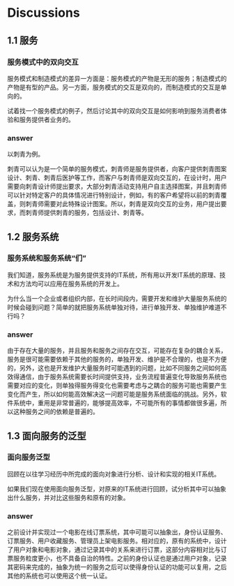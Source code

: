 # Discussions

## 1.1 服务

### 服务模式中的双向交互

服务模式和制造模式的差异一方面是：服务模式的产物是无形的服务；制造模式的产物是有型的产品。另一方面，服务模式的交互是双向的，而制造模式的交互是单向的。

试着找一个服务模式的例子，然后讨论其中的双向交互是如何影响到服务消费者体验和服务提供者业务的。

### answer

以刺青为例。

刺青可以认为是一个简单的服务模式，刺青师是服务提供者，向客户提供刺青图案设计、刺青、刺青后医护等工作，而客户与刺青师是双向交互的，在设计时，用户需要向刺青设计师提出要求，大部分刺青活动支持用户自主选择图案，并且刺青师可以针对特定客户的具体情况进行特别设计，例如，有的客户希望将以前的刺青覆盖，则刺青师需要对此特殊设计图案。所以，刺青是双向交互的业务，用户提出要求，而刺青师提供刺青的服务，包括设计、刺青等。

## 1.2 服务系统

### 服务系统和服务系统“们”

我们知道，服务系统是为服务提供支持的IT系统，所有用以开发IT系统的原理、技术和方法均可以应用在服务系统的开发上。

为什么当一个企业或者组织内部，在长时间段内，需要开发和维护大量服务系统的时候会碰到问题？简单的就把服务系统单独对待，进行单独开发、单独维护难道不行吗？

### answer

由于存在大量的服务，并且服务和服务之间存在交互，可能存在复杂的耦合关系，服务是很可能需要依赖于其他的服务的，单独开发、维护是不合理的，也是不方便的，另外，这也是开发维护大量服务时可能遇到的问题，比如不同服务之间如何高效得通信，由于服务系统需要长时间提供支持，业务流程普遍变化导致服务系统也需要对应的变化，则单独得服务得变化也需要考虑与之耦合的服务可能也需要产生变化而产生，所以如何能高效解决这一问题可能是服务系统面临的挑战。另外，软件系统中，重用是非常普遍的，能够提高效率，不可能所有的事情都做很多遍，所以这种服务之间的依赖是普遍的。

## 1.3 面向服务的泛型

### 面向服务泛型

回顾在以往学习经历中所完成的面向对象进行分析、设计和实现的相关IT系统。

如果我们现在使用面向服务泛型，对原来的IT系统进行回顾，试分析其中可以抽象出什么服务，并对比这些服务和原有的对象。

### answer

之前设计并实现过一个电影在线订票系统，其中可能可以抽象出，身份认证服务、订票服务、用户收藏服务、管理员上架电影服务。相对应的，原有的系统中，设计了用户对象和电影对象，通过记录其中的关系来进行订票，这部分内容相对比与订票服务粒度更小，也不具备自治的特性。之前的身份认证也是通过用户对象，记录其密码来完成的，抽象为统一的服务之后可以使得身份认证的功能可以复用，之后其他的系统也可以使用这个统一认证。